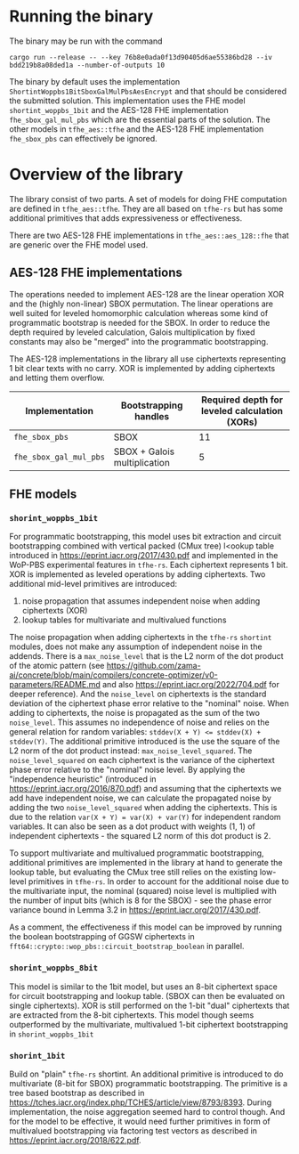 # Running the binary

The binary may be run with the command

```
cargo run --release -- --key 76b8e0ada0f13d90405d6ae55386bd28 --iv bdd219b8a08ded1a --number-of-outputs 10
```

The binary by default uses the implementation `ShortintWoppbs1BitSboxGalMulPbsAesEncrypt`
and that should be considered the submitted solution. This implementation uses the FHE model `shortint_woppbs_1bit` 
and the AES-128 FHE implementation `fhe_sbox_gal_mul_pbs` which are the essential parts of the solution.
The other models in `tfhe_aes::tfhe` and the AES-128 FHE implementation `fhe_sbox_pbs` can
effectively be ignored.

# Overview of the library

The library consist of two parts. A set of models for doing FHE computation are defined in `tfhe_aes::tfhe`. 
They are all based on `tfhe-rs` but has some additional primitives that adds expressiveness or effectiveness.

There are two AES-128 FHE implementations in `tfhe_aes::aes_128::fhe` that are generic over the FHE model used. 

## AES-128 FHE implementations

The operations needed to implement AES-128 are the linear operation XOR and the (highly non-linear) SBOX permutation.
The linear operations are well suited for leveled homomorphic calculation whereas some kind of programmatic bootstrap
is needed for the SBOX. In order to reduce the depth required by leveled calculation, Galois multiplication by fixed constants
may also be "merged" into the programmatic bootstrapping.

The AES-128 implementations in the library all use ciphertexts representing 1 bit clear texts with no carry. XOR is 
implemented by adding ciphertexts and letting them overflow.

| Implementation         | Bootstrapping handles        | Required depth for leveled calculation (XORs) |
|------------------------|------------------------------|-----------------------------------------------|
| `fhe_sbox_pbs`         | SBOX                         | 11                                            |
| `fhe_sbox_gal_mul_pbs` | SBOX + Galois multiplication | 5                                             |


## FHE models

### `shorint_woppbs_1bit`

For programmatic bootstrapping, this model uses bit extraction and circuit bootstrapping combined with vertical 
packed (CMux tree) l<ookup table introduced in <https://eprint.iacr.org/2017/430.pdf> and implemented
in the WoP-PBS experimental features in `tfhe-rs`. Each ciphertext represents 1 bit. XOR is implemented as leveled
operations by adding ciphertexts. Two additional mid-level primitives are introduced:

1) noise propagation that assumes independent noise when adding ciphertexts (XOR)  
2) lookup tables for multivariate and multivalued functions

The noise propagation when adding ciphertexts in the `tfhe-rs` `shortint` modules, does not make any assumption
of independent noise in the addends. There is a `max_noise_level` that is the L2 norm of the dot product of the atomic
pattern (see <https://github.com/zama-ai/concrete/blob/main/compilers/concrete-optimizer/v0-parameters/README.md> and 
also https://eprint.iacr.org/2022/704.pdf for deeper reference). 
And the `noise_level` on ciphertexts is the standard deviation of the ciphertext phase error relative to the "nominal"
noise. When adding to ciphertexts, the noise is propagated as the sum of the two `noise_level`. This assumes no independence
of noise and relies on the general relation for random variables: `stddev(X + Y) <= stddev(X) + stddev(Y)`. The additional
primitive introduced is the use the square of the L2 norm of the dot product instead: `max_noise_level_squared`. The
`noise_level_squared` on each ciphertext is the variance of the ciphertext phase error relative to the "nominal" noise level.
By applying the "independence heuristic" (introduced in https://eprint.iacr.org/2016/870.pdf) and assuming that the ciphertexts 
we add have independent noise, we can calculate the propagated noise 
by adding the two `noise_level_squared` when adding the ciphertexts. This is due to the relation `var(X + Y) = var(X) + var(Y)` for
independent random variables. It can also be seen as a dot product with weights (1, 1) of independent ciphertexts - the 
squared L2 norm of this dot product is 2.

To support multivariate and multivalued programmatic bootstrapping, additional primitives are implemented in the library at hand
to generate the lookup table, but evaluating the CMux tree still relies on the existing low-level primitives in `tfhe-rs`. In order to account for the additional
noise due to the multivariate input, the nominal (squared) noise level is multiplied with the number of input bits (which is 8 for the SBOX) - 
see the phase error variance bound in Lemma 3.2 in https://eprint.iacr.org/2017/430.pdf.

As a comment, the effectiveness if this model can be improved by running the boolean bootstrapping of GGSW ciphertexts in
`fft64::crypto::wop_pbs::circuit_bootstrap_boolean` in parallel. 

### `shorint_woppbs_8bit`

This model is similar to the 1bit model, but uses an 8-bit ciphertext space for circuit bootstrapping and lookup table.
(SBOX can then be evaluated on single ciphertexts). XOR is still performed on the 1-bit "dual" ciphertexts that are
extracted from the 8-bit ciphertexts. This model though seems outperformed by the multivariate, multivalued 1-bit ciphertext
bootstrapping in `shorint_woppbs_1bit`

### `shorint_1bit`

Build on "plain" `tfhe-rs` shortint. An additional primitive is introduced to do multivariate (8-bit for SBOX)
programmatic bootstrapping. The primitive is a tree based bootstrap as described in
<https://tches.iacr.org/index.php/TCHES/article/view/8793/8393>. During implementation, the noise aggregation seemed
hard to control though. And for the model to be effective, it would need further primitives in form of multivalued
bootstrapping via factoring test vectors as described in <https://eprint.iacr.org/2018/622.pdf>.